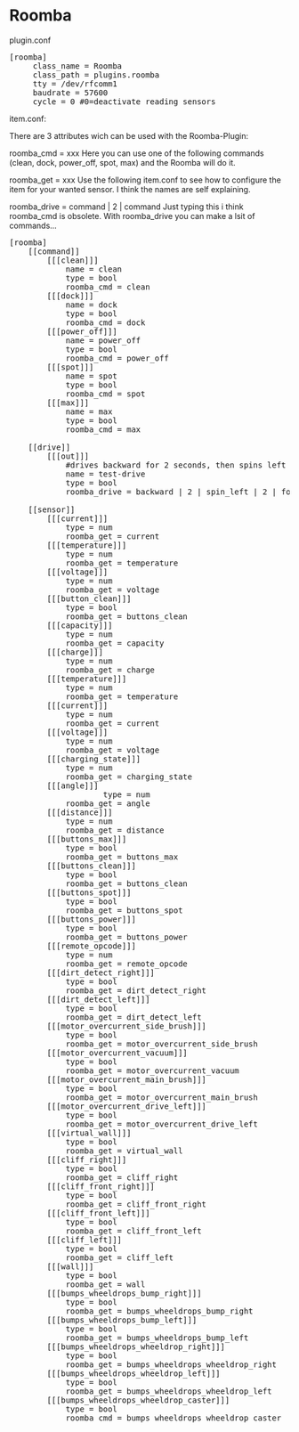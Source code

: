 Roomba
====

plugin.conf
<pre>
[roomba]
     class_name = Roomba
     class_path = plugins.roomba
     tty = /dev/rfcomm1
     baudrate = 57600
     cycle = 0 #0=deactivate reading sensors
</pre>


item.conf:

There are 3 attributes wich can be used with the Roomba-Plugin:

roomba_cmd = xxx
Here you can use one of the following commands (clean, dock, power_off, spot, max) and the Roomba will do it.

roomba_get = xxx
Use the following item.conf to see how to configure the item for your wanted sensor. I think the names are self explaining.

roomba_drive = command | 2 | command
Just typing this i think roomba_cmd is obsolete.
With roomba_drive you can make a lsit of commands...

<pre>[roomba]
    [[command]]
        [[[clean]]]
            name = clean
            type = bool
            roomba_cmd = clean
        [[[dock]]]
            name = dock
            type = bool
            roomba_cmd = dock
        [[[power_off]]]
            name = power_off
            type = bool
            roomba_cmd = power_off
        [[[spot]]]
            name = spot
            type = bool
            roomba_cmd = spot
        [[[max]]]
            name = max
            type = bool
            roomba_cmd = max
            
    [[drive]]
        [[[out]]]
            #drives backward for 2 seconds, then spins left for 2 seconds, then drives forward for 3 seconds, then spins right for 3 seconds, then stops and starts to clean after 2 seconds
            name = test-drive
            type = bool
            roomba_drive = backward | 2 | spin_left | 2 | forward | 3 | spin_right | 3 | stop | 2 | clean
            
    [[sensor]]
        [[[current]]]
            type = num
            roomba_get = current
        [[[temperature]]]
            type = num
            roomba_get = temperature
        [[[voltage]]]
            type = num
            roomba_get = voltage
        [[[button_clean]]]
            type = bool
            roomba_get = buttons_clean
        [[[capacity]]]
            type = num
            roomba_get = capacity
        [[[charge]]]
            type = num
            roomba_get = charge
        [[[temperature]]]
            type = num
            roomba_get = temperature    
        [[[current]]]
            type = num
            roomba_get = current        
        [[[voltage]]]
            type = num
            roomba_get = voltage    
        [[[charging_state]]]
            type = num
            roomba_get = charging_state
        [[[angle]]]
                    type = num
            roomba_get = angle
        [[[distance]]]
            type = num
            roomba_get = distance
        [[[buttons_max]]]
            type = bool
            roomba_get = buttons_max
        [[[buttons_clean]]]
            type = bool
            roomba_get = buttons_clean
        [[[buttons_spot]]]
            type = bool
            roomba_get = buttons_spot
        [[[buttons_power]]]
            type = bool
            roomba_get = buttons_power
        [[[remote_opcode]]]
            type = num
            roomba_get = remote_opcode
        [[[dirt_detect_right]]]
            type = bool
            roomba_get = dirt_detect_right
        [[[dirt_detect_left]]]
            type = bool
            roomba_get = dirt_detect_left
        [[[motor_overcurrent_side_brush]]]
            type = bool
            roomba_get = motor_overcurrent_side_brush
        [[[motor_overcurrent_vacuum]]]
            type = bool
            roomba_get = motor_overcurrent_vacuum
        [[[motor_overcurrent_main_brush]]]
            type = bool
            roomba_get = motor_overcurrent_main_brush
        [[[motor_overcurrent_drive_left]]]
            type = bool
            roomba_get = motor_overcurrent_drive_left
        [[[virtual_wall]]]
            type = bool
            roomba_get = virtual_wall
        [[[cliff_right]]]
            type = bool
            roomba_get = cliff_right
        [[[cliff_front_right]]]
            type = bool
            roomba_get = cliff_front_right
        [[[cliff_front_left]]]
            type = bool
            roomba_get = cliff_front_left
        [[[cliff_left]]]
            type = bool
            roomba_get = cliff_left
        [[[wall]]]
            type = bool
            roomba_get = wall
        [[[bumps_wheeldrops_bump_right]]]
            type = bool
            roomba_get = bumps_wheeldrops_bump_right
        [[[bumps_wheeldrops_bump_left]]]
            type = bool
            roomba_get = bumps_wheeldrops_bump_left
        [[[bumps_wheeldrops_wheeldrop_right]]]
            type = bool
            roomba_get = bumps_wheeldrops_wheeldrop_right
        [[[bumps_wheeldrops_wheeldrop_left]]]
            type = bool
            roomba_get = bumps_wheeldrops_wheeldrop_left
        [[[bumps_wheeldrops_wheeldrop_caster]]]
            type = bool
            roomba_cmd = bumps_wheeldrops_wheeldrop_caster
</pre>
